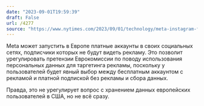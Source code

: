 ```yaml
---
date: "2023-09-01T19:59:39"
draft: False
url: /4277
source: "https://www.nytimes.com/2023/09/01/technology/meta-instagram-facebook-ads-europe.html?smid=tw-nytimes&smtyp=cur"
---
```


Meta может запустить в Европе платные аккаунты в своих социальных сетях, подписчики которых не будут видеть рекламу. Это позволит урегулировать претензии Еврокомиссии по поводу использования персональных данных для таргетинга рекламы, поскольку у пользователей будет явный выбор между бесплатным аккаунтом с рекламой и платной подпиской без рекламы и сбора данных.

Правда, это не урегулирует вопрос с хранением данных европейских пользователей в США, но не всё сразу.
